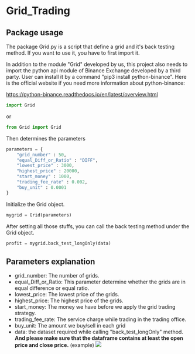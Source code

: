 # Grid_Trading

## Package usage

The package Grid.py is a script that define a grid and it's back testing method.
If you want to use it, you have to first import it.

In addition to the module "Grid" developed by us, this project also needs to import the python api module of Binance Exchange developed by a third party. User can install it by a command "pip3 install python-binance".
Here is the official website if you need more information about python-binance: 

https://python-binance.readthedocs.io/en/latest/overview.html

```py
import Grid
```

or

```py
from Grid import Grid
```

Then determines the parameters

```py
parameters = {
    "grid_number" : 50,
    "equal_Diff_or_Ratio" : "DIFF",
    "lowest_price" : 3000,
    "highest_price" : 20000,
    "start_money" : 1000,
    "trading_fee_rate" : 0.002,
    "buy_unit" : 0.0001
}
```

Initialize the Grid object.

```py
mygrid = Grid(parameters)
```

After setting all those stuffs, you can call the back testing method under the Grid object.

```py
profit = mygrid.back_test_longOnly(data)
```

## Parameters explanation

* grid_number: The number of grids.
* equal_Diff_or_Ratio: This parameter determine whether the grids are in equal difference or equal ratio.
* lowest_price: The lowest price of the grids.
* highest_price: The highest price of the grids.
* start_money: The money we have before we apply the grid trading strategy.
* trading_fee_rate: The service charge while trading in the trading office.
* buy_unit: The amount we buy/sell in each grid
* data: the dataset required while calling "back_test_longOnly" method. **And please make sure that the dataframe contains at least the open price and close price.**
  (example)
  ![](https://i.imgur.com/0ArDwn9.png)

